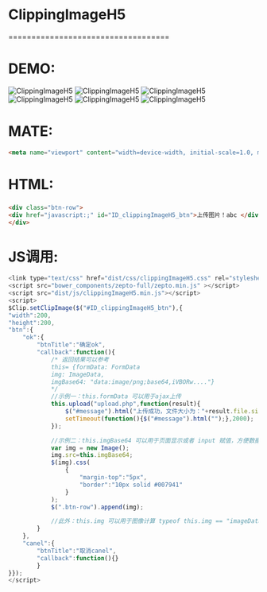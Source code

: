 # ClippingImageH5
===================================  

DEMO:
===================================
![ClippingImageH5](/Screenshot/qrcode.png)
![ClippingImageH5](/Screenshot/1.png)
![ClippingImageH5](/Screenshot/2.png)
![ClippingImageH5](/Screenshot/3.png)
![ClippingImageH5](/Screenshot/4.png)
![ClippingImageH5](/Screenshot/5.png)


MATE:
===================================
```html
<meta name="viewport" content="width=device-width, initial-scale=1.0, minimum-scale=1.0, maximum-scale=1.0, user-scalable=no">
```

HTML:
===================================  
###
```html
<div class="btn-row">
<div href="javascript:;" id="ID_clippingImageH5_btn">上传图片！abc </div>
</div>
```

JS调用:
===================================  
```javascript
<link type="text/css" href="dist/css/clippingImageH5.css" rel="stylesheet" />
<script src="bower_components/zepto-full/zepto.min.js" ></script>
<script src="dist/js/clippingImageH5.min.js"></script>
<script>
$Clip.setClipImage($("#ID_clippingImageH5_btn"),{
"width":200,
"height":200,
"btn":{
    "ok":{
        "btnTitle":"确定ok",
        "callback":function(){
            /* 返回结果可以参考
            this= {formData: FormData
            img: ImageData,
            imgBase64: "data:image/png;base64,iVBORw...."}
            */
            //示例一：this.formData 可以用于ajax上传
            this.upload("upload.php",function(result){
                $("#message").html("上传成功，文件大小为："+result.file.size+"b");
                setTimeout(function(){$("#message").html("");},2000);
            });

            //示例二：this.imgBase64 可以用于页面显示或者 input 赋值，方便数据库存储
            var img = new Image();
            img.src=this.imgBase64;
            $(img).css(
                {
                    "margin-top":"5px",
                    "border":"10px solid #007941"
                }
            );
            $(".btn-row").append(img);

            //此外：this.img 可以用于图像计算 typeof this.img == "imageData"
        }
    },
    "canel":{
        "btnTitle":"取消canel",
        "callback":function(){}
        }
}});
</script>
```